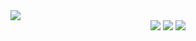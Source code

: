 <img src="https://capsule-render.vercel.app/api?type=slice&color=auto&height=300&section=header&text=진정한%20남자%20김유신&fontSize=90&animation=fadeIn" />

<div align="center">
	<img src="https://img.shields.io/badge/Java-007396?style=flat&logo=Java&logoColor=white" />
	<img src="https://img.shields.io/badge/HTML5-E34F26?style=flat&logo=HTML5&logoColor=white" />
	<img src="https://img.shields.io/badge/CSS3-1572B6?style=flat&logo=CSS3&logoColor=white" />
</div>
